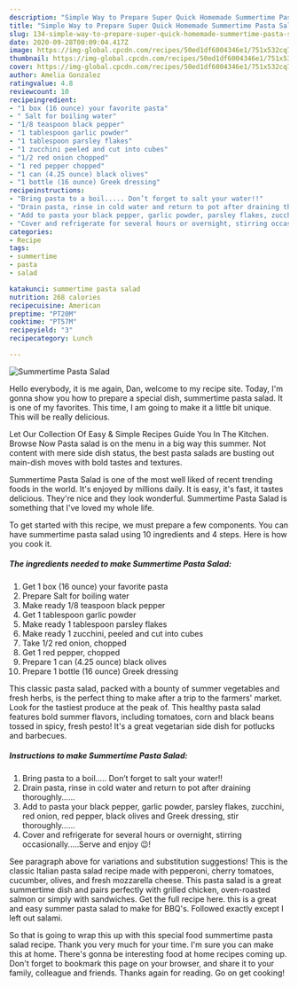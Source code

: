 ```yaml
---
description: "Simple Way to Prepare Super Quick Homemade Summertime Pasta Salad"
title: "Simple Way to Prepare Super Quick Homemade Summertime Pasta Salad"
slug: 134-simple-way-to-prepare-super-quick-homemade-summertime-pasta-salad
date: 2020-09-28T00:09:04.417Z
image: https://img-global.cpcdn.com/recipes/50ed1df6004346e1/751x532cq70/summertime-pasta-salad-recipe-main-photo.jpg
thumbnail: https://img-global.cpcdn.com/recipes/50ed1df6004346e1/751x532cq70/summertime-pasta-salad-recipe-main-photo.jpg
cover: https://img-global.cpcdn.com/recipes/50ed1df6004346e1/751x532cq70/summertime-pasta-salad-recipe-main-photo.jpg
author: Amelia Gonzalez
ratingvalue: 4.8
reviewcount: 10
recipeingredient:
- "1 box (16 ounce) your favorite pasta"
- " Salt for boiling water"
- "1/8 teaspoon black pepper"
- "1 tablespoon garlic powder"
- "1 tablespoon parsley flakes"
- "1 zucchini peeled and cut into cubes"
- "1/2 red onion chopped"
- "1 red pepper chopped"
- "1 can (4.25 ounce) black olives"
- "1 bottle (16 ounce) Greek dressing"
recipeinstructions:
- "Bring pasta to a boil..... Don’t forget to salt your water!!"
- "Drain pasta, rinse in cold water and return to pot after draining thoroughly......"
- "Add to pasta your black pepper, garlic powder, parsley flakes, zucchini, red onion, red pepper, black olives and Greek dressing, stir thoroughly......"
- "Cover and refrigerate for several hours or overnight, stirring occasionally.....Serve and enjoy 😉!"
categories:
- Recipe
tags:
- summertime
- pasta
- salad

katakunci: summertime pasta salad 
nutrition: 268 calories
recipecuisine: American
preptime: "PT20M"
cooktime: "PT57M"
recipeyield: "3"
recipecategory: Lunch

---
```



![Summertime Pasta Salad](https://img-global.cpcdn.com/recipes/50ed1df6004346e1/751x532cq70/summertime-pasta-salad-recipe-main-photo.jpg)

Hello everybody, it is me again, Dan, welcome to my recipe site. Today, I'm gonna show you how to prepare a special dish, summertime pasta salad. It is one of my favorites. This time, I am going to make it a little bit unique. This will be really delicious.

Let Our Collection Of Easy &amp; Simple Recipes Guide You In The Kitchen. Browse Now Pasta salad is on the menu in a big way this summer. Not content with mere side dish status, the best pasta salads are busting out main-dish moves with bold tastes and textures.

Summertime Pasta Salad is one of the most well liked of recent trending foods in the world. It's enjoyed by millions daily. It is easy, it's fast, it tastes delicious. They're nice and they look wonderful. Summertime Pasta Salad is something that I've loved my whole life.


To get started with this recipe, we must prepare a few components. You can have summertime pasta salad using 10 ingredients and 4 steps. Here is how you cook it.

<!--inarticleads1-->

##### The ingredients needed to make Summertime Pasta Salad:

1. Get 1 box (16 ounce) your favorite pasta
1. Prepare  Salt for boiling water
1. Make ready 1/8 teaspoon black pepper
1. Get 1 tablespoon garlic powder
1. Make ready 1 tablespoon parsley flakes
1. Make ready 1 zucchini, peeled and cut into cubes
1. Take 1/2 red onion, chopped
1. Get 1 red pepper, chopped
1. Prepare 1 can (4.25 ounce) black olives
1. Prepare 1 bottle (16 ounce) Greek dressing


This classic pasta salad, packed with a bounty of summer vegetables and fresh herbs, is the perfect thing to make after a trip to the farmers&#39; market. Look for the tastiest produce at the peak of. This healthy pasta salad features bold summer flavors, including tomatoes, corn and black beans tossed in spicy, fresh pesto! It&#39;s a great vegetarian side dish for potlucks and barbecues. 

<!--inarticleads2-->

##### Instructions to make Summertime Pasta Salad:

1. Bring pasta to a boil..... Don’t forget to salt your water!!
1. Drain pasta, rinse in cold water and return to pot after draining thoroughly......
1. Add to pasta your black pepper, garlic powder, parsley flakes, zucchini, red onion, red pepper, black olives and Greek dressing, stir thoroughly......
1. Cover and refrigerate for several hours or overnight, stirring occasionally.....Serve and enjoy 😉!


See paragraph above for variations and substitution suggestions! This is the classic Italian pasta salad recipe made with pepperoni, cherry tomatoes, cucumber, olives, and fresh mozzarella cheese. This pasta salad is a great summertime dish and pairs perfectly with grilled chicken, oven-roasted salmon or simply with sandwiches. Get the full recipe here. this is a great and easy summer pasta salad to make for BBQ&#39;s. Followed exactly except I left out salami. 

So that is going to wrap this up with this special food summertime pasta salad recipe. Thank you very much for your time. I'm sure you can make this at home. There's gonna be interesting food at home recipes coming up. Don't forget to bookmark this page on your browser, and share it to your family, colleague and friends. Thanks again for reading. Go on get cooking!
